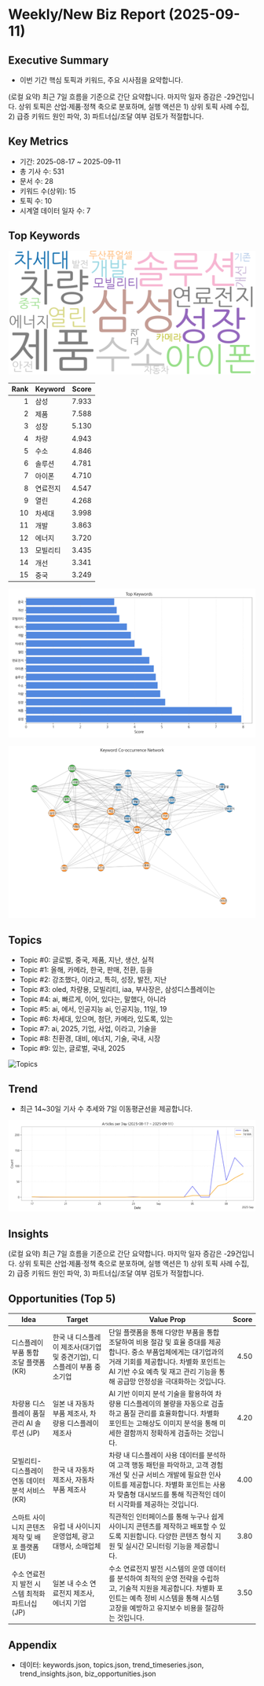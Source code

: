 # Weekly/New Biz Report (2025-09-11)

## Executive Summary

- 이번 기간 핵심 토픽과 키워드, 주요 시사점을 요약합니다.

(로컬 요약) 최근 7일 흐름을 기준으로 간단 요약합니다. 마지막 일자 증감은 -29건입니다. 상위 토픽은 산업·제품·정책 축으로 분포하며, 실행 액션은 1) 상위 토픽 사례 수집, 2) 급증 키워드 원인 파악, 3) 파트너십/조달 여부 검토가 적절합니다.

## Key Metrics

- 기간: 2025-08-17 ~ 2025-09-11
- 총 기사 수: 531
- 문서 수: 28
- 키워드 수(상위): 15
- 토픽 수: 10
- 시계열 데이터 일자 수: 7

## Top Keywords

![Word Cloud](fig/wordcloud.png)

| Rank | Keyword | Score |
|---:|---|---:|
| 1 | 삼성 | 7.933 |
| 2 | 제품 | 7.588 |
| 3 | 성장 | 5.130 |
| 4 | 차량 | 4.943 |
| 5 | 수소 | 4.846 |
| 6 | 솔루션 | 4.781 |
| 7 | 아이폰 | 4.710 |
| 8 | 연료전지 | 4.547 |
| 9 | 열린 | 4.268 |
| 10 | 차세대 | 3.998 |
| 11 | 개발 | 3.863 |
| 12 | 에너지 | 3.720 |
| 13 | 모빌리티 | 3.435 |
| 14 | 개선 | 3.341 |
| 15 | 중국 | 3.249 |

![Top Keywords](fig/top_keywords.png)

![Keyword Network](fig/keyword_network.png)

## Topics

- Topic #0: 글로벌, 중국, 제품, 지난, 생산, 실적
- Topic #1: 올해, 카메라, 한국, 판매, 전환, 등을
- Topic #2: 강조했다, 이라고, 특히, 성장, 발전, 지난
- Topic #3: oled, 차량용, 모빌리티, iaa, 부사장은, 삼성디스플레이는
- Topic #4: ai, 빠르게, 이어, 있다는, 말했다, 아니라
- Topic #5: ai, 에서, 인공지능 ai, 인공지능, 11일, 19
- Topic #6: 차세대, 있으며, 첨단, 카메라, 있도록, 있는
- Topic #7: ai, 2025, 기업, 사업, 이라고, 기술을
- Topic #8: 친환경, 대비, 에너지, 기술, 국내, 시장
- Topic #9: 있는, 글로벌, 국내, 2025

![Topics](fig/topics.png)

## Trend

- 최근 14~30일 기사 수 추세와 7일 이동평균선을 제공합니다.

![Timeseries](fig/timeseries.png)

## Insights

(로컬 요약) 최근 7일 흐름을 기준으로 간단 요약합니다. 마지막 일자 증감은 -29건입니다. 상위 토픽은 산업·제품·정책 축으로 분포하며, 실행 액션은 1) 상위 토픽 사례 수집, 2) 급증 키워드 원인 파악, 3) 파트너십/조달 여부 검토가 적절합니다.

## Opportunities (Top 5)

| Idea | Target | Value Prop | Score |
|---|---|---|---:|
| 디스플레이 부품 통합 조달 플랫폼 (KR) | 한국 내 디스플레이 제조사(대기업 및 중견기업), 디스플레이 부품 중소기업 | 단일 플랫폼을 통해 다양한 부품을 통합 조달하여 비용 절감 및 효율 증대를 제공합니다. 중소 부품업체에게는 대기업과의 거래 기회를 제공합니다.  차별화 포인트는 AI 기반 수요 예측 및 재고 관리 기능을 통해 공급망 안정성을 극대화하는 것입니다. | 4.50 |
| 차량용 디스플레이 품질 관리 AI 솔루션 (JP) | 일본 내 자동차 부품 제조사, 차량용 디스플레이 제조사 | AI 기반 이미지 분석 기술을 활용하여 차량용 디스플레이의 불량을 자동으로 검출하고 품질 관리를 효율화합니다.  차별화 포인트는 고해상도 이미지 분석을 통해 미세한 결함까지 정확하게 검출하는 것입니다. | 4.20 |
| 모빌리티-디스플레이 연동 데이터 분석 서비스 (KR) | 한국 내 자동차 제조사, 자동차 부품 제조사 | 차량 내 디스플레이 사용 데이터를 분석하여 고객 행동 패턴을 파악하고,  고객 경험 개선 및 신규 서비스 개발에 필요한 인사이트를 제공합니다. 차별화 포인트는 사용자 맞춤형 대시보드를 통해 직관적인 데이터 시각화를 제공하는 것입니다. | 4.00 |
| 스마트 사이니지 콘텐츠 제작 및 배포 플랫폼 (EU) | 유럽 내 사이니지 운영업체, 광고 대행사, 소매업체 | 직관적인 인터페이스를 통해 누구나 쉽게 사이니지 콘텐츠를 제작하고 배포할 수 있도록 지원합니다.  다양한 콘텐츠 형식 지원 및 실시간 모니터링 기능을 제공합니다. | 3.80 |
| 수소 연료전지 발전 시스템 최적화 파트너십 (JP) | 일본 내 수소 연료전지 제조사, 에너지 기업 | 수소 연료전지 발전 시스템의 운영 데이터를 분석하여 최적의 운영 전략을 수립하고, 기술적 지원을 제공합니다. 차별화 포인트는 예측 정비 시스템을 통해 시스템 고장을 예방하고 유지보수 비용을 절감하는 것입니다. | 3.50 |

## Appendix

- 데이터: keywords.json, topics.json, trend_timeseries.json, trend_insights.json, biz_opportunities.json
